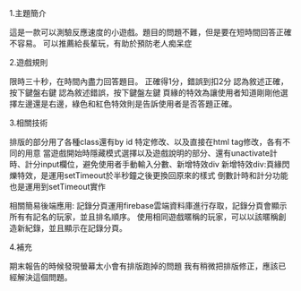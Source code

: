1.主題簡介

這是一款可以測驗反應速度的小遊戲。題目的問題不難，但是要在短時間回答正確不容易。
可以推薦給長輩玩，有助於預防老人痴呆症

2.遊戲規則

限時三十秒，在時間內盡力回答題目。
正確得1分，錯誤到扣2分
認為敘述正確，按下鍵盤右鍵
認為敘述錯誤，按下鍵盤左鍵
頁緣的特效為讓使用者知道剛剛他選擇左邊還是右邊，綠色和紅色特效則是告訴使用者是否答題正確。

3.相關技術

排版的部分用了各種class還有by id 特定修改、以及直接在html tag修改，各有不同的用意
當遊戲開始時隱藏模式選擇以及遊戲說明的部分、還有unactivate計時、計分input欄位，避免使用者手動輸入分數、新增特效div
新增特效div:頁緣閃爍特效，是運用setTimeout於半秒鐘之後更換回原來的樣式
倒數計時和計分功能也是運用到setTimeout實作

相關簡易後端應用:
記錄分頁運用firebase雲端資料庫進行存取，記錄分頁會顯示所有有記名的玩家，並且排名順序。
使用相同遊戲暱稱的玩家，可以以該暱稱創造新紀錄，並且顯示在記錄分頁。

4.補充

期末報告的時候發現螢幕太小會有排版跑掉的問題
我有稍微把排版修正，應該已經解決這個問題。
